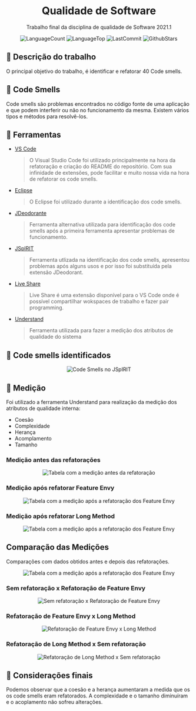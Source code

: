 <div align="center">
<h1> Qualidade de Software </h1>
</div>

<div align="center">

Trabalho final da disciplina de qualidade de Software 2021.1

</div>

<div align="center">

![LanguageCount](https://img.shields.io/github/languages/count/ericcasousa/QualidadeDeSoftware-TrabalhoFinal)
![LanguageTop](https://img.shields.io/github/languages/top/ericcasousa/QualidadeDeSoftware-TrabalhoFinal?color=red)
![LastCommit](https://img.shields.io/github/last-commit/EriccaSousa/QualidadeDeSoftware-TrabalhoFinal)
![GithubStars](https://img.shields.io/github/stars/ericcasousa/QualidadeDeSoftware-TrabalhoFinal?style=social)

</div>

## 🚀 Descrição do trabalho

O principal objetivo do trabalho, é identificar e refatorar 40 Code smells.

## 🤢 Code Smells

Code smells são problemas encontrados no código fonte de uma aplicação e que podem interferir ou não no funcionamento da mesma.
Existem vários tipos e métodos para resolvê-los.

## 🔨 Ferramentas

- [VS Code](https://code.visualstudio.com/)
  > O Visual Studio Code foi utilizado principalmente na hora da refatoração e criação do README do repositório. Com sua infinidade de extensões, pode facilitar e muito nossa vida na hora de refatorar os code smells.
- [Eclipse](https://www.eclipse.org/downloads/)
  > O Eclipse foi utilizado durante a identificação dos code smells.
- [JDeodorante](https://github.com/tsantalis/JDeodorant)
  > Ferramenta alternativa utilizada para identificação dos code smells após a primeira ferramenta apresentar problemas de funcionamento.
- [JSpIRIT](https://github.com/graphhopper/jsprit)
  > Ferramenta utlizada na identificação dos code smells, apresentou problemas após alguns usos e por isso foi substituída pela extensão JDeodorant.
- [Live Share](https://visualstudio.microsoft.com/pt-br/services/live-share/)
  > Live Share é uma extensão disponível para o VS Code onde é possível compartilhar wokspaces de trabalho e fazer pair programming.
- [Understand](https://meteonic.com/understand)
  > Ferramenta utilizada para fazer a medição dos atributos de qualidade do sistema

## 🧐 Code smells identificados

<div align="center">

![Code Smells no JSpIRIT](images/codesmells.jpeg)

</div>

## 📏 Medição

Foi utilizado a ferramenta Understand para realização da medição dos atributos de qualidade interna:

- Coesão
- Complexidade
- Herança
- Acomplamento
- Tamanho

### Medição antes das refatorações

<div align="center">

![Tabela com a medição antes da refatoração](images/table2.png)

</div>

### Medição após refatorar Feature Envy

<div align="center">

![Tabela com a medição após a refatoração dos Feature Envy](images/table3.png)

</div>

### Medição após refatorar Long Method

<div align="center">

![Tabela com a medição após a refatoração dos Feature Envy](images/table4.png)

</div>

## Comparação das Medições

Comparações com dados obtidos antes e depois das refatorações.

<div align="center">

![Tabela com a medição após a refatoração dos Feature Envy](images/table5.png)

</div>

### Sem refatoração x Refatoração de Feature Envy
<div align="center">

![Sem refatoração x Refatoração de Feature Envy](images/beforeAfter.png)

</div>

### Refatoração de Feature Envy x Long Method
<div align="center">

![Refatoração de Feature Envy x Long Method](images/afterFExAfterLM.png)

</div>

### Refatoração de Long Method x Sem refatoração
<div align="center">

![Refatoração de Long Method x Sem refatoração](images/grafico3.png)

</div>

## 🎉 Considerações finais
Podemos observar que a coesão e a herança aumentaram a medida que os os code smells eram refatorados. A complexidade e o tamanho diminuíram e o acoplamento não sofreu alterações.
